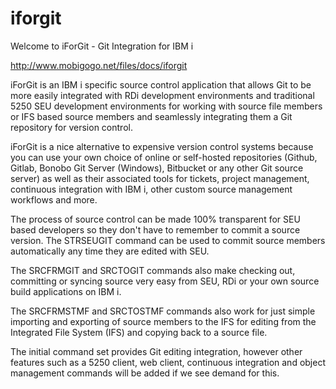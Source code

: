 # iforgit
Welcome to iForGit - Git Integration for IBM i

http://www.mobigogo.net/files/docs/iforgit

iForGit is an IBM i specific source control application that allows Git to be more easily integrated with RDi development environments and traditional 5250 SEU development environments for working with source file members or IFS based source members and seamlessly integrating them a Git repository for version control.

iForGit is a nice alternative to expensive version control systems because you can use your own choice of online or self-hosted repositories (Github, Gitlab, Bonobo Git Server (Windows), Bitbucket or any other Git source server) as well as their associated tools for tickets, project management, continuous integration with IBM i, other custom source management workflows and more.

The process of source control can be made 100% transparent for SEU based developers so they don't have to remember to commit a source version. The STRSEUGIT command can be used to commit source members automatically any time they are edited with SEU.

The SRCFRMGIT and SRCTOGIT commands also make checking out, committing or syncing source very easy from SEU, RDi or your own source build applications on IBM i.

The SRCFRMSTMF and SRCTOSTMF commands also work for just simple importing and exporting of source members to the IFS for editing from the Integrated File System (IFS) and copying back to a source file.

The initial command set provides Git editing integration, however other features such as a 5250 client, web client, continuous integration and object management commands will be added if we see demand for this.
